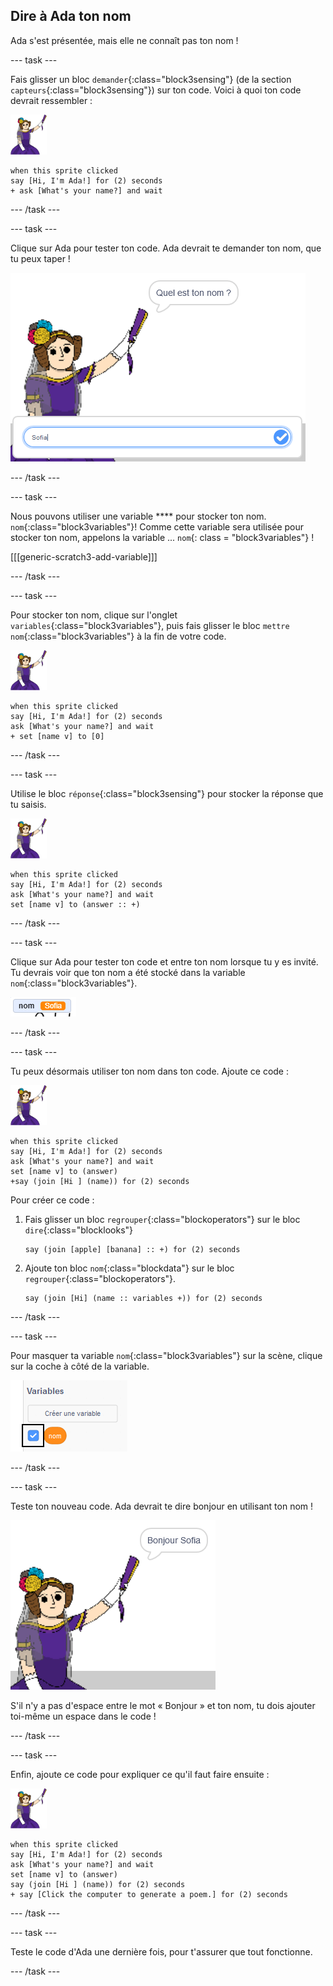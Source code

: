 ## Dire à Ada ton nom

Ada s'est présentée, mais elle ne connaît pas ton nom !

\--- task \---

Fais glisser un bloc `demander`{:class="block3sensing"} (de la section `capteurs`{:class="block3sensing"}) sur ton code. Voici à quoi ton code devrait ressembler :

![sprite ada](images/ada-sprite.png)

```blocks3
when this sprite clicked
say [Hi, I'm Ada!] for (2) seconds
+ ask [What's your name?] and wait
```

\--- /task \---

\--- task \---

Clique sur Ada pour tester ton code. Ada devrait te demander ton nom, que tu peux taper !

![sprite ada demandant quel est ton nom](images/poetry-input.png)

\--- /task \---

\--- task \---

Nous pouvons utiliser une variable **** pour stocker ton nom. `nom`{:class="block3variables"}! Comme cette variable sera utilisée pour stocker ton nom, appelons la variable ... `nom`{: class = "block3variables"} !

[[[generic-scratch3-add-variable]]]

\--- /task \---

\--- task \---

Pour stocker ton nom, clique sur l'onglet `variables`{:class="block3variables"}, puis fais glisser le bloc `mettre nom`{:class="block3variables"} à la fin de votre code.

![sprite ada](images/ada-sprite.png)

```blocks3
when this sprite clicked
say [Hi, I'm Ada!] for (2) seconds
ask [What's your name?] and wait
+ set [name v] to [0]
```

\--- /task \---

\--- task \---

Utilise le bloc `réponse`{:class="block3sensing"} pour stocker la réponse que tu saisis.

![sprite ada](images/ada-sprite.png)

```blocks3
when this sprite clicked
say [Hi, I'm Ada!] for (2) seconds
ask [What's your name?] and wait
set [name v] to (answer :: +)
```

\--- /task \---

\--- task \---

Clique sur Ada pour tester ton code et entre ton nom lorsque tu y es invité. Tu devrais voir que ton nom a été stocké dans la variable `nom`{:class="block3variables"}.

![capture d'écran](images/poetry-name-test.png)

\--- /task \---

\--- task \---

Tu peux désormais utiliser ton nom dans ton code. Ajoute ce code :

![sprite ada](images/ada-sprite.png)

```blocks3
when this sprite clicked
say [Hi, I'm Ada!] for (2) seconds
ask [What's your name?] and wait
set [name v] to (answer)
+say (join [Hi ] (name)) for (2) seconds 
```

Pour créer ce code :

1. Fais glisser un bloc `regrouper`{:class="blockoperators"} sur le bloc `dire`{:class="blocklooks"}
    
    ```blocks3
    say (join [apple] [banana] :: +) for (2) seconds
    ```

2. Ajoute ton bloc `nom`{:class="blockdata"} sur le bloc `regrouper`{:class="blockoperators"}.
    
    ```blocks3
    say (join [Hi] (name :: variables +)) for (2) seconds
    ```

\--- /task \---

\--- task \---

Pour masquer ta variable `nom`{:class="block3variables"} sur la scène, clique sur la coche à côté de la variable.

![coche la variable de nom](images/poetry-tick-annotated.png)

\--- /task \---

\--- task \---

Teste ton nouveau code. Ada devrait te dire bonjour en utilisant ton nom !

![capture d'écran](images/poetry-name-test2.png)

S'il n'y a pas d'espace entre le mot « Bonjour » et ton nom, tu dois ajouter toi-même un espace dans le code !

\--- /task \---

\--- task \---

Enfin, ajoute ce code pour expliquer ce qu'il faut faire ensuite :

![sprite ada](images/ada-sprite.png)

```blocks3
when this sprite clicked
say [Hi, I'm Ada!] for (2) seconds
ask [What's your name?] and wait
set [name v] to (answer)
say (join [Hi ] (name)) for (2) seconds 
+ say [Click the computer to generate a poem.] for (2) seconds 
```

\--- /task \---

\--- task \---

Teste le code d'Ada une dernière fois, pour t'assurer que tout fonctionne.

\--- /task \---